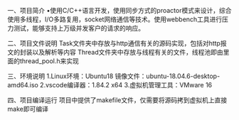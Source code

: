 一、项目简介
  •使用C/C++语言开发，使用同步方式的proactor模式来设计，综合使用多线程，I/O多路复用，socket网络通信等技术。使用webbench工具进行压力测试，能够支持上万级并发客户的请求的响应。

二、项目文件说明
  Task文件夹中存放与http通信有关的源码实现，包括对http报文的封装以及解析等内容
  Thread文件夹中存放与线程有关的文件，线程池即由里面的thread_pool.h来实现

三、环境说明
  1.Linux环境：Ubuntu18 镜像文件：ubuntu-18.04.6-desktop-amd64.iso
  2.vscode编译器：1.84.2 x64
  3.虚拟机管理工具：VMware 16

四、项目编译运行
  项目中提供了makefile文件，仅需要将源码拷到虚拟机上直接make即可编译
  
